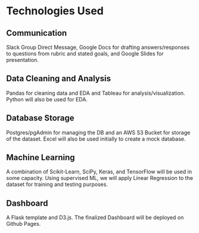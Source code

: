 # Technologies Used

## Communication
Slack Group Direct Message, Google Docs for drafting answers/responses to questions from rubric and stated goals, and Google Slides for presentation.

## Data Cleaning and Analysis
Pandas for cleaning data and EDA and Tableau for analysis/visualization. Python will also be used for EDA.

## Database Storage
Postgres/pgAdmin for managing the DB and an AWS S3 Bucket for storage of the dataset. Excel will also be used initially to create a mock database.

## Machine Learning
A combination of Scikit-Learn, SciPy, Keras, and TensorFlow will be used in some capacity. Using supervised ML, we will apply Linear Regression to the dataset for training and testing purposes.

## Dashboard
A Flask template and D3.js. The finalized Dashboard will be deployed on Github Pages.